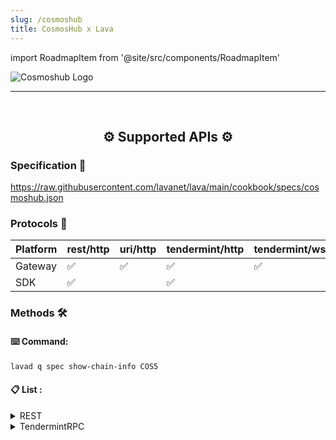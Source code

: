 ```yaml
---
slug: /cosmoshub
title: CosmosHub x Lava
---
```


import RoadmapItem from '@site/src/components/RoadmapItem'

![Cosmoshub Logo](/img/chains/cosmoshub_logo.svg)

[<RoadmapItem icon="⛏️" title="Get RPC" description="Get access to Lava's Web3 APIs and start building on the network with ease"/>](/cosmoshub-dev)

[<RoadmapItem icon="🚀" title="Run an RPC Node" description="Become a part of Lava's network by running your own RPC node and accessing Web3 APIs seamlessly"/>](/cosmoshub-node)

<hr />
<br />

<center>

## ⚙️ Supported APIs ⚙️

</center>

### Specification 📑

https://raw.githubusercontent.com/lavanet/lava/main/cookbook/specs/cosmoshub.json

### Protocols 🔗

| Platform | rest/http | uri/http | tendermint/http | tendermint/wss | grpc | webgrpc |
| -------- | --------- | -------- | --------------- | -------------- | ---- | ------- |
| Gateway  | ✅        | ✅       | ✅              | ✅             | ✅   | ✅      |
| SDK      | ✅        |          | ✅              |                |      | ✅      |

### Methods 🛠️

#### ⌨️ Command:

```bash
lavad q spec show-chain-info COS5
```

#### 📋 List :

<details>
<summary> REST </summary>

- /cosmos/auth/v1beta1/account_info/{address}
- /cosmos/auth/v1beta1/accounts
- /cosmos/auth/v1beta1/accounts/{address}
- /cosmos/auth/v1beta1/address_by_id/{id}
- /cosmos/auth/v1beta1/bech32
- /cosmos/auth/v1beta1/bech32/{address_bytes}
- /cosmos/auth/v1beta1/bech32/{address_string}
- /cosmos/auth/v1beta1/module_accounts
- /cosmos/auth/v1beta1/module_accounts/{name}
- /cosmos/auth/v1beta1/params
- /cosmos/authz/v1beta1/grants
- /cosmos/authz/v1beta1/grants/grantee/{grantee}
- /cosmos/authz/v1beta1/grants/granter/{granter}
- /cosmos/bank/v1beta1/balances/{address}
- /cosmos/bank/v1beta1/balances/{address}/by_denom
- /cosmos/bank/v1beta1/balances/{address}/{denom}
- /cosmos/bank/v1beta1/base_denom
- /cosmos/bank/v1beta1/denom_owners/{denom}
- /cosmos/bank/v1beta1/denoms_metadata
- /cosmos/bank/v1beta1/denoms_metadata/{denom}
- /cosmos/bank/v1beta1/params
- /cosmos/bank/v1beta1/send_enabled
- /cosmos/bank/v1beta1/spendable_balances/{address}
- /cosmos/bank/v1beta1/spendable_balances/{address}/by_denom
- /cosmos/bank/v1beta1/supply
- /cosmos/bank/v1beta1/supply/by_denom
- /cosmos/bank/v1beta1/supply/{denom}
- /cosmos/bank/v1beta1/supply_without_offset
- /cosmos/bank/v1beta1/supply_without_offset/{denom}
- /cosmos/base/node/v1beta1/config
- /cosmos/base/reflection/v1beta1/app_descriptor/authn
- /cosmos/base/reflection/v1beta1/app_descriptor/chain
- /cosmos/base/reflection/v1beta1/app_descriptor/codec
- /cosmos/base/reflection/v1beta1/app_descriptor/configuration
- /cosmos/base/reflection/v1beta1/app_descriptor/query_services
- /cosmos/base/reflection/v1beta1/app_descriptor/tx_descriptor
- /cosmos/base/reflection/v1beta1/interfaces
- /cosmos/base/reflection/v1beta1/interfaces/{interface_name}/implementations
- /cosmos/base/tendermint/v1beta1/abci_query
- /cosmos/base/tendermint/v1beta1/blocks/latest
- /cosmos/base/tendermint/v1beta1/blocks/{height}
- /cosmos/base/tendermint/v1beta1/node_info
- /cosmos/base/tendermint/v1beta1/syncing
- /cosmos/base/tendermint/v1beta1/validatorsets/latest
- /cosmos/base/tendermint/v1beta1/validatorsets/{height}
- /cosmos/distribution/v1beta1/community_pool
- /cosmos/distribution/v1beta1/delegators/{delegator_address}/rewards
- /cosmos/distribution/v1beta1/delegators/{delegator_address}/rewards/{validator_address}
- /cosmos/distribution/v1beta1/delegators/{delegator_address}/validators
- /cosmos/distribution/v1beta1/delegators/{delegator_address}/withdraw_address
- /cosmos/distribution/v1beta1/params
- /cosmos/distribution/v1beta1/validators/{validator_address}/commission
- /cosmos/distribution/v1beta1/validators/{validator_address}/outstanding_rewards
- /cosmos/distribution/v1beta1/validators/{validator_address}/slashes
- /cosmos/evidence/v1beta1/evidence
- /cosmos/evidence/v1beta1/evidence/{evidence_hash}
- /cosmos/evidence/v1beta1/evidence/{hash}
- /cosmos/feegrant/v1beta1/allowance/{granter}/{grantee}
- /cosmos/feegrant/v1beta1/allowances/{grantee}
- /cosmos/feegrant/v1beta1/issued/{granter}
- /cosmos/gov/v1/params/{params_type}
- /cosmos/gov/v1/proposals
- /cosmos/gov/v1/proposals/{proposal_id}
- /cosmos/gov/v1/proposals/{proposal_id}/deposits
- /cosmos/gov/v1/proposals/{proposal_id}/deposits/{depositor}
- /cosmos/gov/v1/proposals/{proposal_id}/tally
- /cosmos/gov/v1/proposals/{proposal_id}/votes
- /cosmos/gov/v1/proposals/{proposal_id}/votes/{voter}
- /cosmos/gov/v1beta1/params/{params_type}
- /cosmos/gov/v1beta1/proposals
- /cosmos/gov/v1beta1/proposals/{proposal_id}
- /cosmos/gov/v1beta1/proposals/{proposal_id}/deposits
- /cosmos/gov/v1beta1/proposals/{proposal_id}/deposits/{depositor}
- /cosmos/gov/v1beta1/proposals/{proposal_id}/tally
- /cosmos/gov/v1beta1/proposals/{proposal_id}/votes
- /cosmos/gov/v1beta1/proposals/{proposal_id}/votes/{voter}
- /cosmos/mint/v1beta1/annual_provisions
- /cosmos/mint/v1beta1/inflation
- /cosmos/mint/v1beta1/params
- /cosmos/params/v1beta1/params
- /cosmos/slashing/v1beta1/params
- /cosmos/slashing/v1beta1/signing_infos
- /cosmos/slashing/v1beta1/signing_infos/{cons_address}
- /cosmos/staking/v1beta1/delegations/{delegator_addr}
- /cosmos/staking/v1beta1/delegators/{delegator_addr}/redelegations
- /cosmos/staking/v1beta1/delegators/{delegator_addr}/unbonding_delegations
- /cosmos/staking/v1beta1/delegators/{delegator_addr}/validators
- /cosmos/staking/v1beta1/delegators/{delegator_addr}/validators/{validator_addr}
- /cosmos/staking/v1beta1/historical_info/{height}
- /cosmos/staking/v1beta1/params
- /cosmos/staking/v1beta1/pool
- /cosmos/staking/v1beta1/validators
- /cosmos/staking/v1beta1/validators/{validator_addr}
- /cosmos/staking/v1beta1/validators/{validator_addr}/delegations
- /cosmos/staking/v1beta1/validators/{validator_addr}/delegations/{delegator_addr}
- /cosmos/staking/v1beta1/validators/{validator_addr}/delegations/{delegator_addr}/unbonding_delegation
- /cosmos/staking/v1beta1/validators/{validator_addr}/unbonding_delegations
- /cosmos/tx/v1beta1/txs
- /cosmos/tx/v1beta1/txs/block/{height}
- /cosmos/tx/v1beta1/txs/{hash}
- /cosmos/upgrade/v1beta1/applied_plan/{name}
- /cosmos/upgrade/v1beta1/current_plan
- /cosmos/upgrade/v1beta1/module_versions
- /cosmos/upgrade/v1beta1/upgraded_consensus_state/{last_height}
- /node_info
- /syncing
- /validatorsets/latest
- /validatorsets/{height}
- /ibc/apps/interchain_accounts/controller/v1/params
- /ibc/apps/interchain_accounts/host/v1/params
- /ibc/apps/router/v1/params
- /ibc/apps/transfer/v1/channels/{channel_id}/ports/{port_id}/escrow_address
- /ibc/apps/transfer/v1/denom_hashes/{trace}
- /ibc/apps/transfer/v1/denom_traces
- /ibc/apps/transfer/v1/denom_traces/{hash}
- /ibc/apps/transfer/v1/params
- /ibc/client/v1/params
- /ibc/core/channel/v1/channels
- /ibc/core/channel/v1/channels/{channel_id}/ports/{port_id}
- /ibc/core/channel/v1/channels/{channel_id}/ports/{port_id}/client_state
- /ibc/core/channel/v1/channels/{channel_id}/ports/{port_id}/consensus_state/revision/{revision_number}/height/{revision_height}
- /ibc/core/channel/v1/channels/{channel_id}/ports/{port_id}/next_sequence
- /ibc/core/channel/v1/channels/{channel_id}/ports/{port_id}/packet_acknowledgements
- /ibc/core/channel/v1/channels/{channel_id}/ports/{port_id}/packet_acks/{sequence}
- /ibc/core/channel/v1/channels/{channel_id}/ports/{port_id}/packet_commitments
- /ibc/core/channel/v1/channels/{channel_id}/ports/{port_id}/packet_commitments/{packet_ack_sequences}/unreceived_acks
- /ibc/core/channel/v1/channels/{channel_id}/ports/{port_id}/packet_commitments/{packet_commitment_sequences}/unreceived_packets
- /ibc/core/channel/v1/channels/{channel_id}/ports/{port_id}/packet_commitments/{sequence}
- /ibc/core/channel/v1/channels/{channel_id}/ports/{port_id}/packet_receipts/{sequence}
- /ibc/core/channel/v1/connections/{connection}/channels
- /ibc/core/client/v1/client_states
- /ibc/core/client/v1/client_states/{client_id}
- /ibc/core/client/v1/client_status/{client_id}
- /ibc/core/client/v1/consensus_states/{client_id}
- /ibc/core/client/v1/consensus_states/{client_id}/heights
- /ibc/core/client/v1/consensus_states/{client_id}/revision/{revision_number}/height/{revision_height}
- /ibc/core/client/v1/params
- /ibc/core/client/v1/upgraded_client_states
- /ibc/core/client/v1/upgraded_consensus_states
- /ibc/core/connection/v1/client_connections/{client_id}
- /ibc/core/connection/v1/connections
- /ibc/core/connection/v1/connections/{connection_id}
- /ibc/core/connection/v1/connections/{connection_id}/client_state
- /ibc/core/connection/v1/connections/{connection_id}/consensus_state/revision/{revision_number}/height/{revision_height}
- /ibc/core/connection/v1/params
- /blocks/latest
- /txs
- /txs/{hash}
- /bank/balances/{address}
- /bank/total
- /bank/total/{denomination}
- /auth/accounts/{address}
- /staking/delegators/{delegatorAddr}/delegations
- /staking/delegators/{delegatorAddr}/delegations/{validatorAddr}
- /staking/delegators/{delegatorAddr}/unbonding_delegations
- /staking/delegators/{delegatorAddr}/unbonding_delegations/{validatorAddr}
- /staking/redelegations
- /staking/delegators/{delegatorAddr}/validators
- /staking/delegators/{delegatorAddr}/validators/{validatorAddr}
- /staking/validators
- /staking/validators/{validatorAddr}
- /staking/validators/{validatorAddr}/unbonding_delegations
- /staking/pool
- /staking/parameters
- /slashing/signing_infos
- /slashing/parameters
- /minting/parameters
- /minting/inflation
- /minting/annual-provisions
- /staking/validators/{validatorAddr}/delegations
- /gov/proposals
- /gov/proposals/{proposalId}
- /gov/proposals/{proposalId}/proposer
- /gov/proposals/{proposalId}/deposits
- /gov/proposals/{proposalId}/deposits/{depositor}
- /gov/proposals/{proposalId}/votes
- /gov/proposals/{proposalId}/votes/{voter}
- /gov/proposals/{proposalId}/tally
- /gov/parameters/deposit
- /gov/parameters/tallying
- /gov/parameters/voting
- /distribution/delegators/{delegatorAddr}/rewards
- /distribution/delegators/{delegatorAddr}/rewards/{validatorAddr}
- /distribution/delegators/{delegatorAddr}/withdraw_address
- /distribution/validators/{validatorAddr}
- /distribution/validators/{validatorAddr}/outstanding_rewards
- /distribution/validators/{validatorAddr}/rewards
- /distribution/community_pool
- /distribution/parameters
- /cosmos/tx/v1beta1/decode
- /cosmos/tx/v1beta1/encode
- /cosmos/tx/v1beta1/encode/amino
- /cosmos/tx/v1beta1/simulate
- /cosmos/tx/v1beta1/txs
- /txs/encode
- /txs/dencode
- /bank/accounts/{address}/transfers
- /slashing/validators/{validatorAddr}/unjail
- /staking/delegators/{delegatorAddr}/redelegations
- /gov/proposals
- /gov/proposals/param_change
- /gov/proposals/{proposalId}/deposits
- /gov/proposals/{proposalId}/votes
- /distribution/delegators/{delegatorAddr}/rewards
- /distribution/delegators/{delegatorAddr}/rewards/{validatorAddr}
- /distribution/delegators/{delegatorAddr}/withdraw_address
- /distribution/validators/{validatorAddr}/rewards
- /cosmos/tx/v1beta1/encode
- /cosmos/tx/v1beta1/encode/amino
- /cosmos/tx/v1beta1/decode
- /cosmos/tx/v1beta1/simulate
- /cosmos/tx/v1beta1/txs
- /txs/encode
- /txs/dencode
- /bank/accounts/{address}/transfers
- /slashing/validators/{validatorAddr}/unjail
- /staking/delegators/{delegatorAddr}/redelegations
- /gov/proposals
- /gov/proposals/param_change
- /gov/proposals/{proposalId}/deposits
- /gov/proposals/{proposalId}/votes
- /distribution/delegators/{delegatorAddr}/rewards
- /distribution/delegators/{delegatorAddr}/rewards/{validatorAddr}
- /distribution/delegators/{delegatorAddr}/withdraw_address
- /distribution/validators/{validatorAddr}/rewards

</details>

<details>
<summary>TendermintRPC</summary>

- dump_consensus_state
- abci_info
- abci_query
- block
- block_by_hash
- block_results
- block_search
- blockchain
- broadcast_evidence
- broadcast_tx_async
- broadcast_tx_commit
- broadcast_tx_sync
- check_tx
- commit
- consensus_params
- consensus_state
- genesis
- genesis_chunked
- health
- net_info
- num_unconfirmed_txs
- status
- subscribe
- tx
- tx_search
- unconfirmed_txs
- unsubscribe
- unsubscribe_all
- validators

</details>
